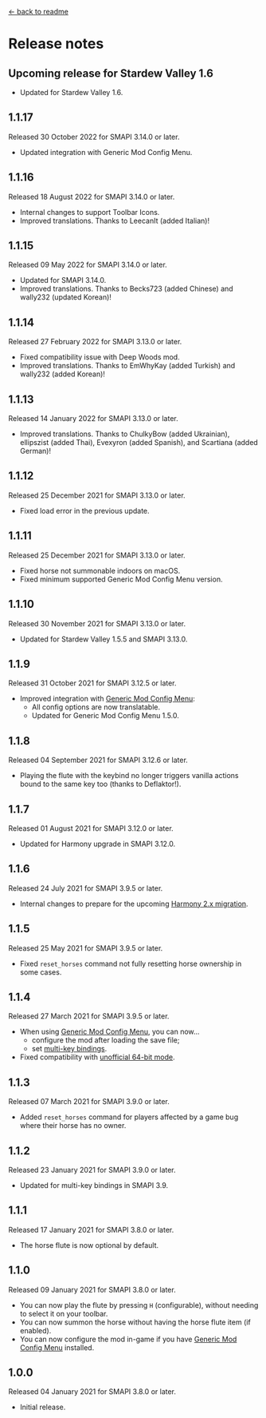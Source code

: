 ﻿[← back to readme](README.md)

# Release notes
## Upcoming release for Stardew Valley 1.6
* Updated for Stardew Valley 1.6.

## 1.1.17
Released 30 October 2022 for SMAPI 3.14.0 or later.

* Updated integration with Generic Mod Config Menu.

## 1.1.16
Released 18 August 2022 for SMAPI 3.14.0 or later.

* Internal changes to support Toolbar Icons.
* Improved translations. Thanks to LeecanIt (added Italian)!

## 1.1.15
Released 09 May 2022 for SMAPI 3.14.0 or later.

* Updated for SMAPI 3.14.0.
* Improved translations. Thanks to Becks723 (added Chinese) and wally232 (updated Korean)!

## 1.1.14
Released 27 February 2022 for SMAPI 3.13.0 or later.

* Fixed compatibility issue with Deep Woods mod.
* Improved translations. Thanks to EmWhyKay (added Turkish) and wally232 (added Korean)!

## 1.1.13
Released 14 January 2022 for SMAPI 3.13.0 or later.

* Improved translations. Thanks to ChulkyBow (added Ukrainian), ellipszist (added Thai), Evexyron (added Spanish), and Scartiana (added German)!

## 1.1.12
Released 25 December 2021 for SMAPI 3.13.0 or later.

* Fixed load error in the previous update.

## 1.1.11
Released 25 December 2021 for SMAPI 3.13.0 or later.

* Fixed horse not summonable indoors on macOS.
* Fixed minimum supported Generic Mod Config Menu version.

## 1.1.10
Released 30 November 2021 for SMAPI 3.13.0 or later.

* Updated for Stardew Valley 1.5.5 and SMAPI 3.13.0.

## 1.1.9
Released 31 October 2021 for SMAPI 3.12.5 or later.

* Improved integration with [Generic Mod Config Menu](https://www.nexusmods.com/stardewvalley/mods/5098):
  * All config options are now translatable.
  * Updated for Generic Mod Config Menu 1.5.0.

## 1.1.8
Released 04 September 2021 for SMAPI 3.12.6 or later.

* Playing the flute with the keybind no longer triggers vanilla actions bound to the same key too (thanks to Deflaktor!).

## 1.1.7
Released 01 August 2021 for SMAPI 3.12.0 or later.

* Updated for Harmony upgrade in SMAPI 3.12.0.

## 1.1.6
Released 24 July 2021 for SMAPI 3.9.5 or later.

* Internal changes to prepare for the upcoming [Harmony 2.x migration](https://stardewvalleywiki.com/Modding:Migrate_to_Harmony_2.0).

## 1.1.5
Released 25 May 2021 for SMAPI 3.9.5 or later.

* Fixed `reset_horses` command not fully resetting horse ownership in some cases.

## 1.1.4
Released 27 March 2021 for SMAPI 3.9.5 or later.

* When using [Generic Mod Config Menu](https://www.nexusmods.com/stardewvalley/mods/5098), you can now...
  * configure the mod after loading the save file;
  * set [multi-key bindings](https://stardewvalleywiki.com/Modding:Player_Guide/Key_Bindings).
* Fixed compatibility with [unofficial 64-bit mode](https://stardewvalleywiki.com/Modding:Migrate_to_64-bit_on_Windows).

## 1.1.3
Released 07 March 2021 for SMAPI 3.9.0 or later.

* Added `reset_horses` command for players affected by a game bug where their horse has no owner.

## 1.1.2
Released 23 January 2021 for SMAPI 3.9.0 or later.

* Updated for multi-key bindings in SMAPI 3.9.

## 1.1.1
Released 17 January 2021 for SMAPI 3.8.0 or later.

* The horse flute is now optional by default.

## 1.1.0
Released 09 January 2021 for SMAPI 3.8.0 or later.

* You can now play the flute by pressing `H` (configurable), without needing to select it on your toolbar.
* You can now summon the horse without having the horse flute item (if enabled).
* You can now configure the mod in-game if you have [Generic Mod Config Menu](https://www.nexusmods.com/stardewvalley/mods/5098) installed.

## 1.0.0
Released 04 January 2021 for SMAPI 3.8.0 or later.

* Initial release.
